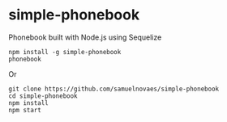 # simple-phonebook
Phonebook built with Node.js using Sequelize

```
npm install -g simple-phonebook
phonebook
```

Or

```
git clone https://github.com/samuelnovaes/simple-phonebook
cd simple-phonebook
npm install
npm start
```
